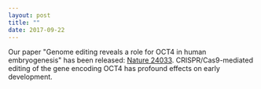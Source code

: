 ```yaml
---
layout: post
title: ""
date: 2017-09-22
---
```


Our paper "Genome editing reveals a role for OCT4 in human embryogenesis" has been released:
[Nature 24033](https://dx.doi.org/10.1038/nature24033).
CRISPR/Cas9-mediated editing of the gene encoding OCT4 has profound effects on early development.

